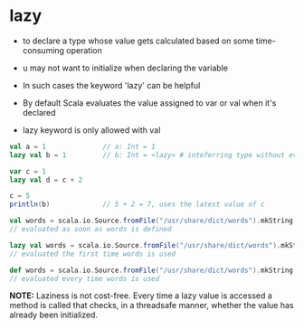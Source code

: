 # lazy

- to declare a type whose value gets calculated based on some time-consuming operation

- u may not want to initialize when declaring the variable

- In such cases the keyword 'lazy' can be helpful

- By default Scala evaluates the value assigned to var or val when it's declared

- lazy keyword is only allowed with val

```scala
val a = 1              // a: Int = 1
lazy val b = 1         // b: Int = <lazy> # inteferring type without evaluating

var c = 1
lazy val d = c + 2

c = 5
println(b)             // 5 + 2 = 7, uses the latest value of c
```

```scala
val words = scala.io.Source.fromFile("/usr/share/dict/words").mkString
// evaluated as soon as words is defined

lazy val words = scala.io.Source.fromFile("/usr/share/dict/words").mkString
// evaluated the first time words is used

def words = scala.io.Source.fromFile("/usr/share/dict/words").mkString
// evaluated every time words is used
```

**NOTE:** Laziness is not cost-free. Every time a lazy value is accessed a
method is called that checks, in a threadsafe manner, whether the value has
already been initialized.
